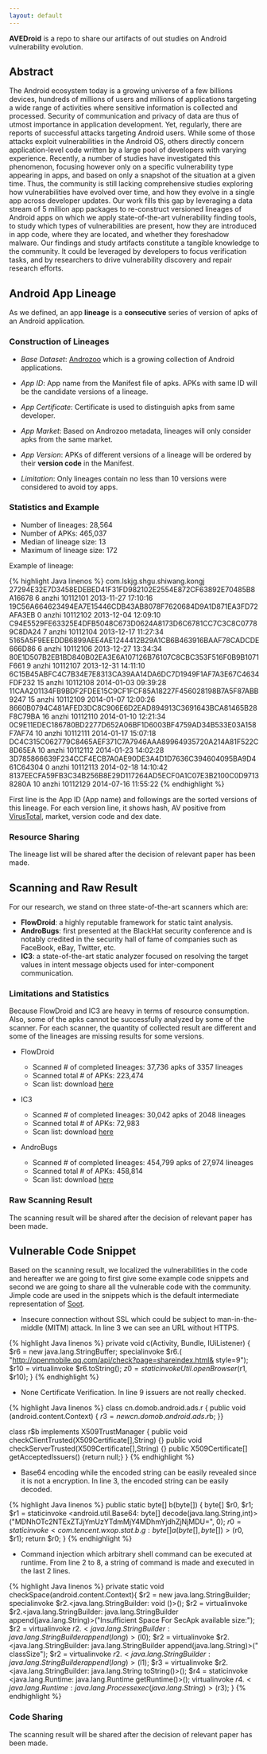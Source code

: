 ```yaml
---
layout: default
---
```


**AVEDroid** is a repo to share our artifacts of out studies on Android vulnerability evolution.

## Abstract

The Android ecosystem today is a growing universe of a few billions devices, hundreds of millions of users and millions of applications targeting a wide range of activities where sensitive information is collected and processed. Security of communication and privacy of data are thus of utmost importance in application development. Yet, regularly, there are reports of successful attacks targeting Android users. While some of those attacks exploit vulnerabilities in the Android OS, others directly concern application-level code written by a large pool of developers with varying experience. Recently, a number of studies have investigated this phenomenon, focusing however only on a specific vulnerability type appearing in apps, and based on only a snapshot of the situation at a given time. Thus, the community is still lacking comprehensive studies exploring how vulnerabilities have evolved over time, and how they evolve in a single app across developer updates. Our work fills this gap by leveraging a data stream of 5 million app packages to re-construct versioned lineages of Android apps on which we apply state-of-the-art vulnerability finding tools, to study which types of vulnerabilities are present, how they are introduced in app code, where they are located, and whether they foreshadow malware. Our findings and study artifacts constitute a tangible knowledge to the community. It could be leveraged by developers to focus verification tasks, and by researchers to drive vulnerability discovery and repair research efforts. 

## Android App Lineage

As we defined, an app **lineage** is a **consecutive** series of version of apks of an Android application.

### Construction of Lineages

* _Base Dataset_: [Androzoo](https://androzoo.uni.lu/) which is a growing collection of Android applications.

* _App ID_: App name from the Manifest file of apks. APKs with same ID will be the candidate versions of a lineage.

* _App Certificate_: Certificate is used to distinguish apks from same developer.

* _App Market_: Based on Androzoo metadata, lineages will only consider apks from
the same market.

* _App Version_: APKs of different versions of a lineage will be ordered by their **version code** in the Manifest.

* _Limitation_: Only lineages contain no less than 10 versions were considered to avoid toy apps.

### Statistics and Example

* Number of lineages: 28,564
* Number of APKs: 465,037
* Median of lineage size: 13
* Maximum of lineage size: 172

Example of lineage:

{% highlight Java linenos %}
com.lskjg.shgu.shiwang.kongj
  27294E32E7D3458EDEBED41F31FD982102E2554E872CF63892E70485B8A16678 6 anzhi 10112101 2013-11-27 17:10:16
  19C56A664623494EA7E15446CDB43AB8078F7620684D9A1D871EA3FD72AFA3EB 0 anzhi 10112102 2013-12-04 12:09:10
  C94E5529FE63325E4DFB5048C673D0624A8173D6C6781CC7C3C8C07789C8DA24 7 anzhi 10112104 2013-12-17 11:27:34
  5165A5F9EEEDDB6899AEE4AE1244412B29A1CB6B463916BAAF78CADCDE666D86 6 anzhi 10112106 2013-12-27 13:34:34
  80E1D507B2EB1BD840B02EA3E6A107126B76107C8CBC353F516F0B9B1071F661 9 anzhi 10112107 2013-12-31 14:11:10
  6C15B45ABFC4C7B34E7E8313CA39AA14DA6DC7D1949F1AF7A3E67C4634FDF232 15 anzhi 10112108 2014-01-03 09:39:28
  11CAA201134FB9BDF2FDEE15C9CF1FCF85A18227F456028198B7A5F87ABB9247 15 anzhi 10112109 2014-01-07 12:00:26
  8660B0794C481AFED3DC8C906E6D2EAD894913C3691643BCA81465B28F8C79BA 16 anzhi 10112110 2014-01-10 12:21:34
  0C9E11EDEC186780BD2277D652A06BF1D6003BF4759AD34B533E03A158F7AF74 10 anzhi 10112111 2014-01-17 15:07:18
  DC4C315C062779C8465AEF371C7A7946AAA89964935720A214A81F522C8D65EA 10 anzhi 10112112 2014-01-23 14:02:28
  3D785866639F234CCF4ECB7A0AE90DE3A4D1D7636C394604095BA9D461C64304 0 anzhi 10112113 2014-02-18 14:10:42
  8137EECFA59FB3C34B256B8E29D117264AD5ECF0A1C07E3B2100C0D97138280A 10 anzhi 10112129 2014-07-16 11:55:22
{% endhighlight %}

First line is the App ID (App name) and followings are the sorted versions of this lineage. For each version line, it shows hash, AV positive from [VirusTotal](https://www.virustotal.com/), market, version code and dex date.

### Resource Sharing

The lineage list will be shared after the decision of relevant paper has been made.

## Scanning and Raw Result

For our research, we stand on three state-of-the-art scanners which are:

* **FlowDroid**: a highly reputable framework for static taint analysis.
* **AndroBugs**: first presented at the BlackHat security conference and is notably credited in the security hall of fame of companies such as FaceBook, eBay, Twitter, etc.
* **IC3**: a state-of-the-art static analyzer focused on resolving the target values in intent message objects used for inter-component communication.

### Limitations and Statistics

Because FlowDroid and IC3 are heavy in terms of resource consumption. Also, some of the apks cannot be successfully analyzed by some of the scanner. For each scanner, the quantity of collected result are different and some of the lineages are missing results for some versions.

* FlowDroid
  * Scanned # of completed lineages: 37,736 apks of 3357 lineages
  * Scanned total # of APKs: 223,474
  * Scan list: download [here]({{site.url}}/resources/flow_scan_list)

* IC3
  * Scanned # of completed lineages: 30,042 apks of 2048 lineages
  * Scanned total # of APKs: 72,983
  * Scan list: download [here]({{site.url}}/resources/ic3_scan_list)

* AndroBugs
  * Scanned # of completed lineages: 454,799 apks of 27,974 lineages
  * Scanned total # of APKs: 458,814
  * Scan list: download [here]({{site.url}}/resources/bugs_scan_list)

### Raw Scanning Result
The scanning result will be shared after the decision of relevant paper has been made.

## Vulnerable Code Snippet
Based on the scanning result, we localized the vulnerabilities in the code and hereafter we are going to first give some example code snippets and second we are going to share all the vulnerable code with the community. Jimple code are used in the snippets which is the default intermediate representation of [Soot](https://sable.github.io/soot/).

* Insecure connection without SSL which could be subject to man-in-the-middle (MITM) attack. In line 3 we can see an URL without HTTPS.

{% highlight Java linenos %}
private void c(Activity, Bundle, IUiListener) {
    $r6 = new java.lang.StringBuffer;
    specialinvoke $r6.<init>( "http://openmobile.qq.com/api/check?page=shareindex.html& style=9");
    $r10 = virtualinvoke $r6.toString();
    $z0 = staticinvoke Util.openBrowser($r1, $r10);
}
{% endhighlight %}

* None Certificate Verification. In line 9 issuers are not really checked.

{% highlight Java linenos %}
class cn.domob.android.ads.r {
  public void <init>(android.content.Context) {
    $r3 = new cn.domob.android.ads.r$b;
}}

class r$b implements X509TrustManager {
  public void checkClientTrusted(X509Certificate[],String) {}
  public void checkServerTrusted(X509Certificate[],String) {}
  public X509Certificate[] getAcceptedIssuers() {return null;}
}
{% endhighlight %}

* Base64 encoding while the encoded string can be easily revealed since it is not a encryption. In line 3, the encoded string can be easily decoded.

{% highlight Java linenos %}
public static byte[] b(byte[]) {
  byte[] $r0, $r1;
  $r1 = staticinvoke <android.util.Base64: byte[] decode(java.lang.String,int)> ("MDNhOTc2NTExZTJjYmUzYTdmMjY4MDhmYjdhZjNjMDU=", 0);
  $r0 = staticinvoke <com.tencent.wxop.stat.b.g: byte[] a(byte[],byte[])>($r0, $r1);
  return $r0;
}
{% endhighlight %}

* Command injection which arbitrary shell command can be executed at runtime. From line 2 to 8, a string of command is made and executed in the last 2 lines.

{% highlight Java linenos %}
private static void checkSpace(android.content.Context){
  $r2 = new java.lang.StringBuilder;
  specialinvoke $r2.<java.lang.StringBuilder: void <init>()>();
  $r2 = virtualinvoke $r2.<java.lang.StringBuilder: java.lang.StringBuilder append(java.lang.String)>("Insufficient Space For SecApk available size:");
  $r2 = virtualinvoke $r2.<java.lang.StringBuilder: java.lang.StringBuilder append(long)>($l0);
  $r2 = virtualinvoke $r2.<java.lang.StringBuilder: java.lang.StringBuilder append(java.lang.String)>(" classSize");
  $r2 = virtualinvoke $r2.<java.lang.StringBuilder: java.lang.StringBuilder append(long)>($l1);
  $r3 = virtualinvoke $r2.<java.lang.StringBuilder: java.lang.String toString()>();
  $r4 = staticinvoke <java.lang.Runtime: java.lang.Runtime getRuntime()>();
  virtualinvoke $r4.<java.lang.Runtime: java.lang.Process exec(java.lang.String)>($r3);
}
{% endhighlight %}

### Code Sharing
The scanning result will be shared after the decision of relevant paper has been made.

